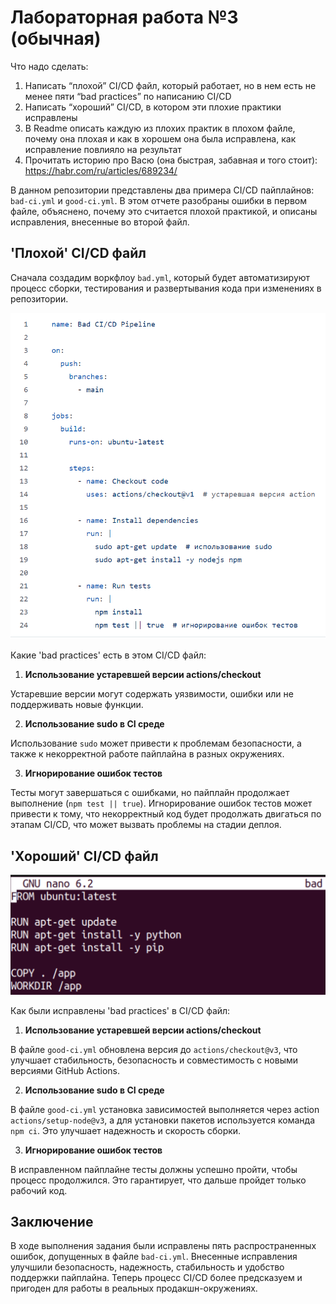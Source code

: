 # Лабораторная работа №3 (обычная)

Что надо сделать:

1. Написать “плохой” CI/CD файл, который работает, но в нем есть не менее пяти “bad practices” по написанию CI/CD
2. Написать “хороший” CI/CD, в котором эти плохие практики исправлены
3. В Readme описать каждую из плохих практик в плохом файле, почему она плохая и как в хорошем она была исправлена, как исправление повлияло на результат
4. Прочитать историю про Васю (она быстрая, забавная и того стоит): https://habr.com/ru/articles/689234/

   

В данном репозитории представлены два примера CI/CD пайплайнов: `bad-ci.yml` и `good-ci.yml`. В этом отчете разобраны ошибки в первом файле, объяснено, почему это считается плохой практикой, и описаны исправления, внесенные во второй файл.

## 'Плохой' CI/CD файл

Сначала создадим воркфлоу `bad.yml`, который будет автоматизируют процесс сборки, тестирования и развертывания кода при изменениях в репозитории.

![Image alt](https://github.com/lisalaktionova/itmo_devops-clouds/blob/main/DevOps/Laba_3/bad.png)

Какие 'bad practices' есть в этом CI/CD файл:

1. **Использование устаревшей версии actions/checkout**

Устаревшие версии могут содержать уязвимости, ошибки или не поддерживать новые функции.  


2. **Использование sudo в CI среде**

Использование `sudo` может привести к проблемам безопасности, а также к некорректной работе пайплайна в разных окружениях.  


3. **Игнорирование ошибок тестов**
   
Тесты могут завершаться с ошибками, но пайплайн продолжает выполнение (`npm test || true`). Игнорирование ошибок тестов может привести к тому, что некорректный код будет продолжать двигаться по этапам CI/CD, что может вызвать проблемы на стадии деплоя.  



## 'Хороший' CI/CD файл

![Image alt](https://github.com/lisalaktionova/itmo_devops-clouds/blob/main/DevOps/Laba_2/bad.png)

Как были исправлены 'bad practices' в CI/CD файл:

1. **Использование устаревшей версии actions/checkout**

В файле `good-ci.yml` обновлена версия до `actions/checkout@v3`, что улучшает стабильность, безопасность и совместимость с новыми версиями GitHub Actions.


2. **Использование sudo в CI среде**

В файле `good-ci.yml` установка зависимостей выполняется через action `actions/setup-node@v3`, а для установки пакетов используется команда `npm ci`. Это улучшает надежность и скорость сборки.


3. **Игнорирование ошибок тестов**
    
 В исправленном пайплайне тесты должны успешно пройти, чтобы процесс продолжился. Это гарантирует, что дальше пройдет только рабочий код.



## Заключение

В ходе выполнения задания были исправлены пять распространенных ошибок, допущенных в файле `bad-ci.yml`. Внесенные исправления улучшили безопасность, надежность, стабильность и удобство поддержки пайплайна. Теперь процесс CI/CD более предсказуем и пригоден для работы в реальных продакшн-окружениях.

